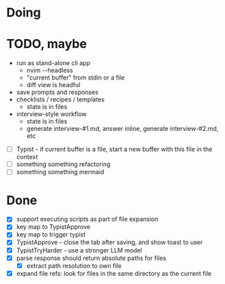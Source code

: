 # Doing

# TODO, maybe

- run as stand-alone cli app
  - nvim --headless
  - "current buffer" from stdin or a file
  - diff view is headful
- save prompts and responses
- checklists / recipes / templates
  - state is in files
- interview-style workflow
  - state is in files
  - generate interview-#1.md, answer inline, generate interview-#2.md, etc
- [ ] Typist - if current buffer is a file, start a new buffer with this file in the context
- [ ] something something refactoring
- [ ] something something mermaid

# Done

- [x] support executing scripts as part of file expansion
- [x] key map to TypistApprove
- [x] key map to trigger typist
- [x] TypistApprove - close the tab after saving, and show toast to user
- [x] TypistTryHarder - use a stronger LLM model
- [x] parse response should return absolute paths for files
  - [x] extract path resolution to own file
- [x] expand file refs: look for files in the same directory as the current file
